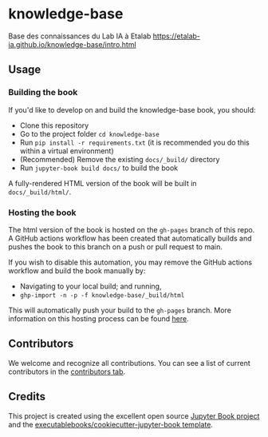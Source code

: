 # knowledge-base

Base des connaissances du Lab IA à Etalab 
https://etalab-ia.github.io/knowledge-base/intro.html
## Usage

### Building the book

If you'd like to develop on and build the knowledge-base book, you should:

- Clone this repository
- Go to the project folder `cd knowledge-base` 
- Run `pip install -r requirements.txt` (it is recommended you do this within a virtual environment)
- (Recommended) Remove the existing `docs/_build/` directory
- Run `jupyter-book build docs/` to build the book

A fully-rendered HTML version of the book will be built in `docs/_build/html/`.

### Hosting the book

The html version of the book is hosted on the `gh-pages` branch of this repo. A GitHub actions workflow has been created that automatically builds and pushes the book to this branch on a push or pull request to main.

If you wish to disable this automation, you may remove the GitHub actions workflow and build the book manually by:

- Navigating to your local build; and running,
- `ghp-import -n -p -f knowledge-base/_build/html`

This will automatically push your build to the `gh-pages` branch. More information on this hosting process can be found [here](https://jupyterbook.org/publish/gh-pages.html#manually-host-your-book-with-github-pages).

## Contributors

We welcome and recognize all contributions. You can see a list of current contributors in the [contributors tab](https://github.com/etalab-ia/knowledge_base/graphs/contributors).

## Credits

This project is created using the excellent open source [Jupyter Book project](https://jupyterbook.org/) and the [executablebooks/cookiecutter-jupyter-book template](https://github.com/executablebooks/cookiecutter-jupyter-book).
